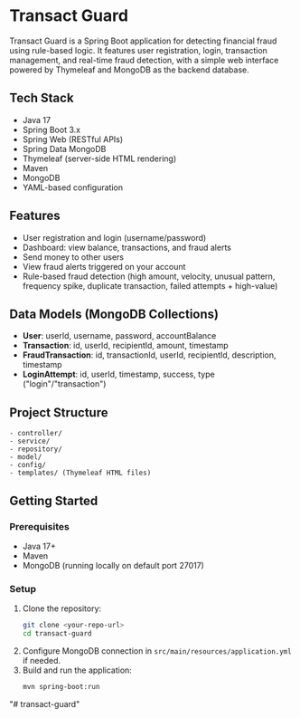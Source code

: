 # Transact Guard

Transact Guard is a Spring Boot application for detecting financial fraud using rule-based logic. It features user registration, login, transaction management, and real-time fraud detection, with a simple web interface powered by Thymeleaf and MongoDB as the backend database.

## Tech Stack
- Java 17
- Spring Boot 3.x
- Spring Web (RESTful APIs)
- Spring Data MongoDB
- Thymeleaf (server-side HTML rendering)
- Maven
- MongoDB
- YAML-based configuration

## Features
- User registration and login (username/password)
- Dashboard: view balance, transactions, and fraud alerts
- Send money to other users
- View fraud alerts triggered on your account
- Rule-based fraud detection (high amount, velocity, unusual pattern, frequency spike, duplicate transaction, failed attempts + high-value)

## Data Models (MongoDB Collections)
- **User**: userId, username, password, accountBalance
- **Transaction**: id, userId, recipientId, amount, timestamp
- **FraudTransaction**: id, transactionId, userId, recipientId, description, timestamp
- **LoginAttempt**: id, userId, timestamp, success, type ("login"/"transaction")

## Project Structure
```
- controller/
- service/
- repository/
- model/
- config/
- templates/ (Thymeleaf HTML files)
```

## Getting Started

### Prerequisites
- Java 17+
- Maven
- MongoDB (running locally on default port 27017)

### Setup
1. Clone the repository:
   ```sh
   git clone <your-repo-url>
   cd transact-guard
   ```
2. Configure MongoDB connection in `src/main/resources/application.yml` if needed.
3. Build and run the application:
   ```sh
   mvn spring-boot:run
   ```
"# transact-guard" 
